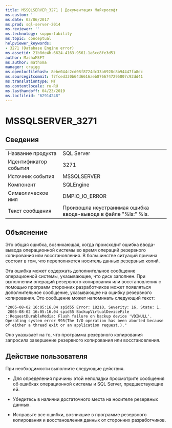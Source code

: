 ```yaml
---
title: MSSQLSERVER_3271 | Документация Майкрософт
ms.custom: ''
ms.date: 03/06/2017
ms.prod: sql-server-2014
ms.reviewer: ''
ms.technology: supportability
ms.topic: conceptual
helpviewer_keywords:
- 3271 (Database Engine error)
ms.assetid: 21b8de4b-6624-4163-9561-1a6cc8fe3d51
author: MashaMSFT
ms.author: mathoma
manager: craigg
ms.openlocfilehash: 8ebe044c2cd08f8724dc33a6928c8b94447fa8dc
ms.sourcegitcommit: f7fced330b64d6616aeb8766747295807c92dd41
ms.translationtype: MT
ms.contentlocale: ru-RU
ms.lasthandoff: 04/23/2019
ms.locfileid: "62914248"
---
```

# <a name="mssqlserver3271"></a>MSSQLSERVER_3271
    
## <a name="details"></a>Сведения  
  
|||  
|-|-|  
|Название продукта|SQL Server|  
|Идентификатор события|3271|  
|Источник события|MSSQLSERVER|  
|Компонент|SQLEngine|  
|Символическое имя|DMPIO_IO_ERROR|  
|Текст сообщения|Произошла неустранимая ошибка ввода-вывода в файле "%ls:" %ls.|  
  
## <a name="explanation"></a>Объяснение  
 Это общая ошибка, возникающая, когда происходит ошибка ввода-вывода операционной системы во время операций резервного копирования или восстановления. В большинстве ситуаций причина состоит в том, что переполняется носитель данных резервных копий.  
  
 Эта ошибка может содержать дополнительное сообщение операционной системы, указывающее, что диск заполнен. При выполнении операций резервного копирования или восстановления с помощью программ сторонних разработчиков может появляться дополнительное сообщение, указывающее на ошибку резервного копирования. Это сообщение может напоминать следующий текст:  
  
```  
"2005-08-02 16:05:16.04 spid55 Error: 18210, Severity: 16, State: 1.  
 2005-08-02 16:05:16.04 spid55 BackupVirtualDeviceFile  
::RequestDurableMedia: Flush failure on backup device 'VDINULL'.   
Operating system error 995(The I/O operation has been aborted because   
of either a thread exit or an application request.)."  
```  
  
 Оно указывает на то, что программа резервного копирования запросила завершение резервного копирования или восстановления.  
  
## <a name="user-action"></a>Действие пользователя  
 При необходимости выполните следующие действия.  
  
-   Для определения причины этой неполадки просмотрите сообщения об ошибках операционной системы и SQL Server, предшествующие ей.  
  
-   Убедитесь в наличии достаточного места на носителе резервных данных.  
  
-   Исправьте все ошибки, возникшие в программе резервного копирования и восстановления данных от сторонних разработчиков.  
  
  
